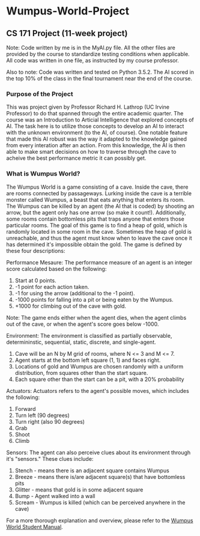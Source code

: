 # Wumpus-World-Project
## CS 171 Project (11-week project)

Note: Code written by me is in the MyAI.py file. All the other files are provided by the course to standardize testing conditions when applicable. All code was written in one file, as instructed by my course professor.

Also to note: Code was written and tested on Python 3.5.2. The AI scored in the top 10% of the class in the final tournament near the end of the course. 

### Purpose of the Project
This was project given by Professor Richard H. Lathrop (UC Irvine Professor) to do that spanned through the entire academic quarter. The course was an Introduction to Articial Intelligence that explored concepts of AI. The task here is to utilize those concepts to develop an AI to interact with the unknown environment (to the AI, of course). One notable feature that made this AI robust was the way it adapted to the knowledge gained from every interation after an action. From this knowledge, the AI is then able to make smart decisions on how to traverse through the cave to acheive the best performance metric it can possibly get. 

### What is Wumpus World?
The Wumpus World is a game consisting of a cave. Inside the cave, there are rooms connected by passageways. Lurking inside the cave is a terrible monster called Wumpus, a beast that eats anything that enters its room. The Wumpus can be killed by an agent (the AI that is coded) by shooting an arrow, but the agent only has one arrow (so make it count!). Additionally, some rooms contain bottomless pits that traps anyone that enters those particular rooms. The goal of this game is to find a heap of gold, which is randomly located in some room in the cave. Sometimes the heap of gold is unreachable, and thus the agent must know when to leave the cave once it has determined it's impossible obtain the gold. The game is defined by these four descriptions:

Performance Mesaure:
  The performance measure of an agent is an integer score calculated based on the following:
  1. Start at 0 points.
  2. -1 point for each action taken. 
  3. -1 for using the arrow (additional to the -1 point).
  4. -1000 points for falling into a pit or being eaten by the Wumpus.
  5. +1000 for climbing out of the cave with gold.
  
  Note: The game ends either when the agent dies, when the agent climbs out of the cave, or when the agent's score goes below -1000.
  
Environment:
  The environment is classified as partially observable, determininstic, sequential, static, discrete, and single-agent.
  1. Cave will be an N by M grid of rooms, where N <= 3 and M <= 7.
  2. Agent starts at the bottom left square (1, 1) and faces right.
  3. Locations of gold and Wumpus are chosen randomly with a uniform distribution, from squares other than the start square.
  4. Each square other than the start can be a pit, with a 20% probability

Actuators:
  Actuators refers to the agent's possible moves, which includes the following:
  1. Forward
  2. Turn left (90 degrees)
  3. Turn right (also 90 degrees)
  4. Grab
  5. Shoot
  6. Climb
  
Sensors:
  The agent can also perceive clues about its environment through it's "sensors."
  These clues include:
  1) Stench - means there is an adjacent square contains Wumpus
  2) Breeze - means there is/are adjacent square(s) that have bottomless pits
  3) Glitter - means that gold is in some adjacent square
  4) Bump - Agent walked into a wall
  5) Scream - Wumpus is killed (which can be perceived anywhere in the cave)
 
For a more thorough explanation and overview, please refer to the <a href="WumpusWorldStudentManual.pdf" target="_blank">Wumpus World Student Manual</a>.
